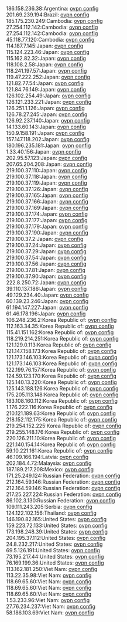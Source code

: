186.158.236.38:Argentina: [ovpn config](vpn/186_158_236_38.ovpn)  
201.69.239.194:Brazil: [ovpn config](vpn/201_69_239_194.ovpn)  
185.175.230.249:Cambodia: [ovpn config](vpn/185_175_230_249.ovpn)  
27.254.112.142:Cambodia: [ovpn config](vpn/27_254_112_142.ovpn)  
27.254.112.142:Cambodia: [ovpn config](vpn/27_254_112_142.ovpn)  
45.118.77.120:Cambodia: [ovpn config](vpn/45_118_77_120.ovpn)  
114.187.7.145:Japan: [ovpn config](vpn/114_187_7_145.ovpn)  
115.124.223.46:Japan: [ovpn config](vpn/115_124_223_46.ovpn)  
115.162.82.32:Japan: [ovpn config](vpn/115_162_82_32.ovpn)  
118.108.2.58:Japan: [ovpn config](vpn/118_108_2_58.ovpn)  
118.241.197.57:Japan: [ovpn config](vpn/118_241_197_57.ovpn)  
119.47.222.252:Japan: [ovpn config](vpn/119_47_222_252.ovpn)  
121.82.77.54:Japan: [ovpn config](vpn/121_82_77_54.ovpn)  
121.84.76.149:Japan: [ovpn config](vpn/121_84_76_149.ovpn)  
126.102.254.49:Japan: [ovpn config](vpn/126_102_254_49.ovpn)  
126.121.233.221:Japan: [ovpn config](vpn/126_121_233_221.ovpn)  
126.251.1.126:Japan: [ovpn config](vpn/126_251_1_126.ovpn)  
126.78.27.245:Japan: [ovpn config](vpn/126_78_27_245.ovpn)  
126.92.237.140:Japan: [ovpn config](vpn/126_92_237_140.ovpn)  
14.133.60.143:Japan: [ovpn config](vpn/14_133_60_143.ovpn)  
150.9.158.191:Japan: [ovpn config](vpn/150_9_158_191.ovpn)  
157.147.118.202:Japan: [ovpn config](vpn/157_147_118_202.ovpn)  
180.196.235.181:Japan: [ovpn config](vpn/180_196_235_181.ovpn)  
1.33.40.156:Japan: [ovpn config](vpn/1_33_40_156.ovpn)  
202.95.57.123:Japan: [ovpn config](vpn/202_95_57_123.ovpn)  
207.65.204.208:Japan: [ovpn config](vpn/207_65_204_208.ovpn)  
219.100.37.110:Japan: [ovpn config](vpn/219_100_37_110.ovpn)  
219.100.37.118:Japan: [ovpn config](vpn/219_100_37_118.ovpn)  
219.100.37.119:Japan: [ovpn config](vpn/219_100_37_119.ovpn)  
219.100.37.126:Japan: [ovpn config](vpn/219_100_37_126.ovpn)  
219.100.37.165:Japan: [ovpn config](vpn/219_100_37_165.ovpn)  
219.100.37.166:Japan: [ovpn config](vpn/219_100_37_166.ovpn)  
219.100.37.169:Japan: [ovpn config](vpn/219_100_37_169.ovpn)  
219.100.37.174:Japan: [ovpn config](vpn/219_100_37_174.ovpn)  
219.100.37.177:Japan: [ovpn config](vpn/219_100_37_177.ovpn)  
219.100.37.179:Japan: [ovpn config](vpn/219_100_37_179.ovpn)  
219.100.37.190:Japan: [ovpn config](vpn/219_100_37_190.ovpn)  
219.100.37.2:Japan: [ovpn config](vpn/219_100_37_2.ovpn)  
219.100.37.24:Japan: [ovpn config](vpn/219_100_37_24.ovpn)  
219.100.37.29:Japan: [ovpn config](vpn/219_100_37_29.ovpn)  
219.100.37.54:Japan: [ovpn config](vpn/219_100_37_54.ovpn)  
219.100.37.56:Japan: [ovpn config](vpn/219_100_37_56.ovpn)  
219.100.37.81:Japan: [ovpn config](vpn/219_100_37_81.ovpn)  
219.100.37.90:Japan: [ovpn config](vpn/219_100_37_90.ovpn)  
222.8.250.72:Japan: [ovpn config](vpn/222_8_250_72.ovpn)  
39.110.137.186:Japan: [ovpn config](vpn/39_110_137_186.ovpn)  
49.129.234.40:Japan: [ovpn config](vpn/49_129_234_40.ovpn)  
60.139.23.246:Japan: [ovpn config](vpn/60_139_23_246.ovpn)  
61.194.147.227:Japan: [ovpn config](vpn/61_194_147_227.ovpn)  
61.46.178.196:Japan: [ovpn config](vpn/61_46_178_196.ovpn)  
106.248.236.2:Korea Republic of: [ovpn config](vpn/106_248_236_2.ovpn)  
112.163.34.35:Korea Republic of: [ovpn config](vpn/112_163_34_35.ovpn)  
115.41.151.162:Korea Republic of: [ovpn config](vpn/115_41_151_162.ovpn)  
118.219.214.251:Korea Republic of: [ovpn config](vpn/118_219_214_251.ovpn)  
121.129.0.113:Korea Republic of: [ovpn config](vpn/121_129_0_113.ovpn)  
121.147.158.173:Korea Republic of: [ovpn config](vpn/121_147_158_173.ovpn)  
121.173.146.103:Korea Republic of: [ovpn config](vpn/121_173_146_103.ovpn)  
121.173.146.103:Korea Republic of: [ovpn config](vpn/121_173_146_103.ovpn)  
122.199.76.157:Korea Republic of: [ovpn config](vpn/122_199_76_157.ovpn)  
124.59.123.170:Korea Republic of: [ovpn config](vpn/124_59_123_170.ovpn)  
125.140.13.220:Korea Republic of: [ovpn config](vpn/125_140_13_220.ovpn)  
125.143.188.126:Korea Republic of: [ovpn config](vpn/125_143_188_126.ovpn)  
175.205.113.148:Korea Republic of: [ovpn config](vpn/175_205_113_148.ovpn)  
183.108.160.112:Korea Republic of: [ovpn config](vpn/183_108_160_112.ovpn)  
1.176.222.116:Korea Republic of: [ovpn config](vpn/1_176_222_116.ovpn)  
210.121.189.63:Korea Republic of: [ovpn config](vpn/210_121_189_63.ovpn)  
218.152.112.175:Korea Republic of: [ovpn config](vpn/218_152_112_175.ovpn)  
219.254.152.225:Korea Republic of: [ovpn config](vpn/219_254_152_225.ovpn)  
219.255.148.176:Korea Republic of: [ovpn config](vpn/219_255_148_176.ovpn)  
220.126.211.10:Korea Republic of: [ovpn config](vpn/220_126_211_10.ovpn)  
221.140.154.14:Korea Republic of: [ovpn config](vpn/221_140_154_14.ovpn)  
59.10.221.161:Korea Republic of: [ovpn config](vpn/59_10_221_161.ovpn)  
46.109.166.194:Latvia: [ovpn config](vpn/46_109_166_194.ovpn)  
202.184.4.72:Malaysia: [ovpn config](vpn/202_184_4_72.ovpn)  
187.189.217.208:Mexico: [ovpn config](vpn/187_189_217_208.ovpn)  
171.25.249.124:Russian Federation: [ovpn config](vpn/171_25_249_124.ovpn)  
212.164.59.146:Russian Federation: [ovpn config](vpn/212_164_59_146.ovpn)  
212.164.59.146:Russian Federation: [ovpn config](vpn/212_164_59_146.ovpn)  
217.25.227.224:Russian Federation: [ovpn config](vpn/217_25_227_224.ovpn)  
86.102.3.130:Russian Federation: [ovpn config](vpn/86_102_3_130.ovpn)  
109.111.243.205:Serbia: [ovpn config](vpn/109_111_243_205.ovpn)  
124.122.102.156:Thailand: [ovpn config](vpn/124_122_102_156.ovpn)  
146.190.82.165:United States: [ovpn config](vpn/146_190_82_165.ovpn)  
159.223.72.133:United States: [ovpn config](vpn/159_223_72_133.ovpn)  
173.198.248.39:United States: [ovpn config](vpn/173_198_248_39.ovpn)  
204.195.37.112:United States: [ovpn config](vpn/204_195_37_112.ovpn)  
24.8.232.217:United States: [ovpn config](vpn/24_8_232_217.ovpn)  
69.5.126.191:United States: [ovpn config](vpn/69_5_126_191.ovpn)  
73.195.217.44:United States: [ovpn config](vpn/73_195_217_44.ovpn)  
76.169.199.36:United States: [ovpn config](vpn/76_169_199_36.ovpn)  
113.162.181.250:Viet Nam: [ovpn config](vpn/113_162_181_250.ovpn)  
113.22.35.98:Viet Nam: [ovpn config](vpn/113_22_35_98.ovpn)  
118.69.65.60:Viet Nam: [ovpn config](vpn/118_69_65_60.ovpn)  
118.69.65.60:Viet Nam: [ovpn config](vpn/118_69_65_60.ovpn)  
118.69.65.60:Viet Nam: [ovpn config](vpn/118_69_65_60.ovpn)  
1.53.233.96:Viet Nam: [ovpn config](vpn/1_53_233_96.ovpn)  
27.76.234.237:Viet Nam: [ovpn config](vpn/27_76_234_237.ovpn)  
58.186.103.69:Viet Nam: [ovpn config](vpn/58_186_103_69.ovpn)  
